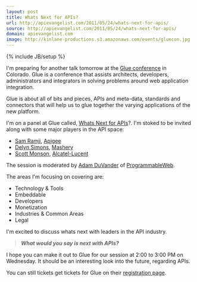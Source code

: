 ```yaml
---
layout: post
title: Whats Next for APIs?
url: http://apievangelist.com/2011/05/24/whats-next-for-apis/
source: http://apievangelist.com/2011/05/24/whats-next-for-apis/
domain: apievangelist.com
image: http://kinlane-productions.s3.amazonaws.com/events/gluecon.jpg
---
```

{% include JB/setup %}<p><img style="padding: 15px;" src="http://kinlane-productions.s3.amazonaws.com/events/gluecon.jpg" alt="" align="right" />I'm preparing for another talk tomorrow at the <a title="Glue Conference" href="http://gluecon.com/2011/">Glue conference</a> in Colorado.  Glue is a conference that assists architects, developers, administrators and integrators in solving problems around web application integration.<p></p>
Glue is about all of bits and pieces, APIs and meta-data, standards and connectors that will help us to glue together the varying applications of the new platform.<p></p>
I'm on a panel at Glue called, <a title="Whats Next for APIs" href="http://gluecon.com/2011/?page_id=16">Whats Next for APIs</a>?.   I'm stoked to be invited along with some major players in the API space:
<ul class="mainlist">
	<li><a title="Sam Ramjii" href="http://twitter.com/#!/sramji">Sam Ramji</a>, <a title="Apigee" href="http://www.apigee.com">Apigee</a></li>
	<li><a title="Delyn Simons" href="http://twitter.com/#!/delynator">Delyn Simons</a>, <a title="Mashery" href="http://www.mashery.com">Mashery</a></li>
	<li><a title="Scott Monson" href="http://twitter.com/#!/skmonson">Scott Monson</a>, <a title="Alcatel-Lucent" href="http://www.alcatel-lucent.com/">Alcatel-Lucent</a></li>
</ul>
The session is moderated by <a title="Adam DuVander" href="http://twitter.com/#!/adamd">Adam DuVander</a> of <a title="ProgrammableWeb" href="http://www.programmableweb.com">ProgrammableWeb</a>.<p></p>
The areas I'm focusing on covering are:
<ul class="mainlist">
	<li>Technology &amp; Tools</li>
	<li>Embeddable</li>
	<li>Developers</li>
	<li>Monetization</li>
	<li>Industries &amp; Common Areas</li>
	<li>Legal</li>
</ul>
I'm excited to discuss whats next with leaders in the API industry.
<blockquote><strong><em>What would you say is next with APIs?</em></strong></blockquote>
I hope you can make it out to Glue for our session at 2:00 to 3:00 PM on Wednesday.  It should be an interesting look into the future, regarding APIs.<p></p>
You can still tickets get tickets for Glue on their <a title="registration page" href="http://gluecon.com/2011/?page_id=22">registration page</a>.
</p>
